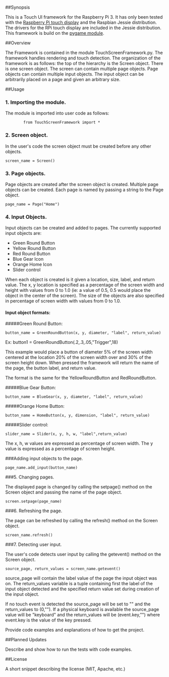 ##Synopsis

This is a Touch UI framework for the Raspberry Pi 3. It has only been tested with the [Raspberry Pi touch display](https://www.raspberrypi.org/products/raspberry-pi-touch-display/) and the Raspbian Jessie distribution.
The drivers for the RPi touch display are included in the Jessie distribution. This framework is build on the [pygame module](http://www.pygame.org/lofi.html).

##Overview

The Framework is contained in the module TouchScreenFramework.py. The framework handles rendering and touch detection. The organization of the framework is as follows: the top of the hierarchy is the Screen object. There is one screen object. The screen can contain multiple page objects. Page objects can contain multiple input objects. The input object can be arbitrarily placed on a page and given an arbitrary size.

##Usage

###   1. Importing the module.

The module is imported into user code as follows:

```        from TouchScreenFramework import *```

###   2. Screen object.

In the user's code the screen object must be created before any other objects.

```screen_name = Screen()```

###   3. Page objects.

Page objects are created after the screen object is created. Multiple page objects can be created. Each page is named by passing a string to the Page object.

```page_name = Page("Home")```

###   4. Input Objects.

Input objects can be created and added to pages. The currently supported input objects are:

* Green Round Button
* Yellow Round Button
* Red Round Button
* Blue Gear Icon
* Orange Home Icon
* Slider control

When each object is created is it given a location, size, label, and return value. The x, y location is specified as a percentage of the screen width and height with values from 0 to 1.0 (ie: a value of 0.5, 0.5 would place the object in the center of the screen). The size of the objects are also specified in percentage of screen width with values from 0 to 1.0.

#### Input object formats:

#####Green Round Button:

```button_name = GreenRoundButton(x, y, diameter, "label", return_value)```

Ex: button1 = GreenRoundButton(.2,.3,.05,"Trigger",18)

This example would place a button of diameter 5% of the screen width centered at the location 20% of the screen width over and 30% of the screen height down. When pressed the framework will return the name of the page, the button label, and return value.

The format is the same for the YellowRoundButton and RedRoundButton.


#####Blue Gear Button:

```button_name = BlueGear(x, y, diameter, "label", return_value)```

#####Orange Home Button:

```button_name = HomeButton(x, y, dimension, "label", return_value)```

#####Slider control:

```slider_name = Slider(x, y, h, w, "label",return_value)```

The x, h, w values are expressed as percentage of screen width. The y value is expressed as a percentage of screen height.

###Adding input objects to the page.

```page_name.add_input(button_name)```


###5. Changing pages.

The displayed page is changed by calling the setpage() method on the Screen object and passing the name of the page object.

```screen.setpage(page_name)```

###6. Refreshing the page.

The page can be refreshed by calling the refresh() method on the Screen object.

```screen_name.refresh()```

###7. Detecting user input.

The user's code detects user input by calling the getevent() method on the Screen object.

```source_page, return_values = screen_name.getevent()```

source_page will contain the label value of the page the input object was on. The return_values variable is a tuple containing first the label of the input object detected and the specified return value set during creation of the input object.

If no touch event is detected the source_page will be set to "" and the return_values to (0,""). If a physical keyboard is available the source_page value will be "keyboard" and the return_values will be (event.key,"") where event.key is the value of the key pressed.

Provide code examples and explanations of how to get the project.

##Planned Updates

Describe and show how to run the tests with code examples.

##License

A short snippet describing the license (MIT, Apache, etc.)

